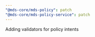 ```yaml
---
"@mds-core/mds-policy": patch
"@mds-core/mds-policy-service": patch
---
```


Adding validators for policy intents
